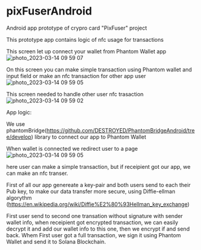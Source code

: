 # pixFuserAndroid

Android app prototype of crypro card "PixFuser" project

This prototype app contains logic of nfc usage for transactions

This screen let up connect your wallet from Phantom Wallet app
![photo_2023-03-14 09 59 07](https://user-images.githubusercontent.com/5672290/224949189-22710a81-96fb-4c3f-a42e-41f7e4e8ccd5.jpeg)

On this screen you can make simple transaction using Phantom wallet and input field or make an nfc transaction for other app user
![photo_2023-03-14 09 59 05](https://user-images.githubusercontent.com/5672290/224949186-b3b171a6-2fb9-45c6-93bd-f0075393447f.jpeg)

This screen needed to handle other user nfc trasaction
![photo_2023-03-14 09 59 02](https://user-images.githubusercontent.com/5672290/224949173-df5cf252-0aff-4c9a-87eb-7b8a1db3c373.jpeg)

App logic: 

We use phantomBridge(https://github.com/DESTROYED/PhantomBridgeAndroid/tree/develop) library to connect our app to Phantom Wallet

When wallet is connected we redirect user to a page 
![photo_2023-03-14 09 59 05](https://user-images.githubusercontent.com/5672290/224949186-b3b171a6-2fb9-45c6-93bd-f0075393447f.jpeg)

here user can make a simple transaction, but if receipient got our app, we can make an nfc transer. 

First of all our app genereate a key-pair and both users send to each their Pub key, to make our data transfer more secure, using Diffie-ellman algorythm
(https://en.wikipedia.org/wiki/Diffie%E2%80%93Hellman_key_exchange)

First user send to second one transation without signature with sender wallet info, when receipient got encrypted transaction, we can easily decrypt it and add our wallet info to this one, then we encrypt if and send back.
Whem First user got a full transaction, we sign it using Phantom Wallet and send it to Solana Blockchain.
